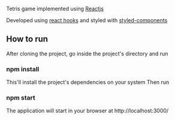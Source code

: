 Tetris game implemented using [Reactjs](https://reactjs.org/)

Developed using [react hooks](https://reactjs.org/docs/hooks-intro.html) and styled with [styled-components](https://www.styled-components.com/)

## How to run
After cloning the project, go inside the project's directory and run
### npm install
This'll install the project's dependencies on your system
Then run
### npm start
The application will start in your browser at http://localhost:3000/
